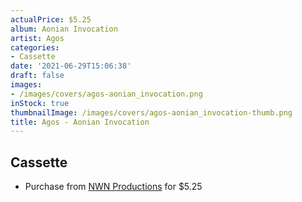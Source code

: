 ```yaml
---
actualPrice: $5.25
album: Aonian Invocation
artist: Agos
categories:
- Cassette
date: '2021-06-29T15:06:38'
draft: false
images:
- /images/covers/agos-aonian_invocation.png
inStock: true
thumbnailImage: /images/covers/agos-aonian_invocation-thumb.png
title: Agos - Aonian Invocation
---
```


## Cassette
* Purchase from [NWN Productions](http://shop.nwnprod.com/index.php?route=product/product&path=73&product_id=5838&sort=pd.name&order=ASC) for $5.25
